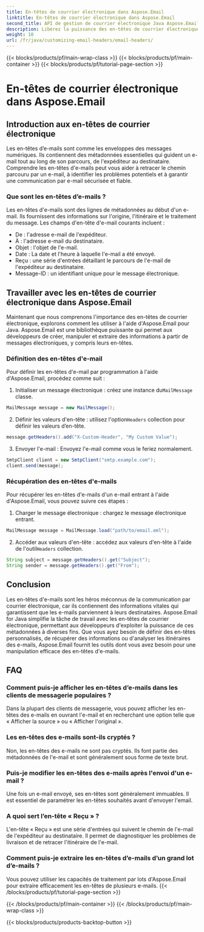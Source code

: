 ```yaml
---
title: En-têtes de courrier électronique dans Aspose.Email
linktitle: En-têtes de courrier électronique dans Aspose.Email
second_title: API de gestion de courrier électronique Java Aspose.Email
description: Libérez la puissance des en-têtes de courrier électronique avec Aspose.Email pour Java. Découvrez comment définir et récupérer les en-têtes d'e-mails sans effort.
weight: 10
url: /fr/java/customizing-email-headers/email-headers/
---
```


{{< blocks/products/pf/main-wrap-class >}}
{{< blocks/products/pf/main-container >}}
{{< blocks/products/pf/tutorial-page-section >}}

# En-têtes de courrier électronique dans Aspose.Email


## Introduction aux en-têtes de courrier électronique

Les en-têtes d’e-mails sont comme les enveloppes des messages numériques. Ils contiennent des métadonnées essentielles qui guident un e-mail tout au long de son parcours, de l'expéditeur au destinataire. Comprendre les en-têtes d'e-mails peut vous aider à retracer le chemin parcouru par un e-mail, à identifier les problèmes potentiels et à garantir une communication par e-mail sécurisée et fiable.

### Que sont les en-têtes d’e-mails ?

Les en-têtes d'e-mails sont des lignes de métadonnées au début d'un e-mail. Ils fournissent des informations sur l'origine, l'itinéraire et le traitement du message. Les champs d'en-tête d'e-mail courants incluent :

- De : l'adresse e-mail de l'expéditeur.
- À : l'adresse e-mail du destinataire.
- Objet : l'objet de l'e-mail.
- Date : La date et l'heure à laquelle l'e-mail a été envoyé.
- Reçu : une série d'entrées détaillant le parcours de l'e-mail de l'expéditeur au destinataire.
- Message-ID : un identifiant unique pour le message électronique.

## Travailler avec les en-têtes de courrier électronique dans Aspose.Email

Maintenant que nous comprenons l'importance des en-têtes de courrier électronique, explorons comment les utiliser à l'aide d'Aspose.Email pour Java. Aspose.Email est une bibliothèque puissante qui permet aux développeurs de créer, manipuler et extraire des informations à partir de messages électroniques, y compris leurs en-têtes.

### Définition des en-têtes d'e-mail

Pour définir les en-têtes d'e-mail par programmation à l'aide d'Aspose.Email, procédez comme suit :

1.  Initialiser un message électronique : créez une instance du`MailMessage` classe.

```java
MailMessage message = new MailMessage();
```

2.  Définir les valeurs d'en-tête : utilisez l'option`Headers` collection pour définir les valeurs d’en-tête.

```java
message.getHeaders().add("X-Custom-Header", "My Custom Value");
```

3. Envoyer l'e-mail : Envoyez l'e-mail comme vous le feriez normalement.

```java
SmtpClient client = new SmtpClient("smtp.example.com");
client.send(message);
```

### Récupération des en-têtes d'e-mails

Pour récupérer les en-têtes d'e-mails d'un e-mail entrant à l'aide d'Aspose.Email, vous pouvez suivre ces étapes :

1. Charger le message électronique : chargez le message électronique entrant.

```java
MailMessage message = MailMessage.load("path/to/email.eml");
```

2. Accéder aux valeurs d'en-tête : accédez aux valeurs d'en-tête à l'aide de l'outil`Headers` collection.

```java
String subject = message.getHeaders().get("Subject");
String sender = message.getHeaders().get("From");
```

## Conclusion

Les en-têtes d'e-mails sont les héros méconnus de la communication par courrier électronique, car ils contiennent des informations vitales qui garantissent que les e-mails parviennent à leurs destinataires. Aspose.Email for Java simplifie la tâche de travail avec les en-têtes de courrier électronique, permettant aux développeurs d'exploiter la puissance de ces métadonnées à diverses fins. Que vous ayez besoin de définir des en-têtes personnalisés, de récupérer des informations ou d'analyser les itinéraires des e-mails, Aspose.Email fournit les outils dont vous avez besoin pour une manipulation efficace des en-têtes d'e-mails.

## FAQ

### Comment puis-je afficher les en-têtes d’e-mails dans les clients de messagerie populaires ?

Dans la plupart des clients de messagerie, vous pouvez afficher les en-têtes des e-mails en ouvrant l'e-mail et en recherchant une option telle que « Afficher la source » ou « Afficher l'original ».

### Les en-têtes des e-mails sont-ils cryptés ?

Non, les en-têtes des e-mails ne sont pas cryptés. Ils font partie des métadonnées de l'e-mail et sont généralement sous forme de texte brut.

### Puis-je modifier les en-têtes des e-mails après l'envoi d'un e-mail ?

Une fois un e-mail envoyé, ses en-têtes sont généralement immuables. Il est essentiel de paramétrer les en-têtes souhaités avant d'envoyer l'email.

### A quoi sert l’en-tête « Reçu » ?

L'en-tête « Reçu » est une série d'entrées qui suivent le chemin de l'e-mail de l'expéditeur au destinataire. Il permet de diagnostiquer les problèmes de livraison et de retracer l'itinéraire de l'e-mail.

### Comment puis-je extraire les en-têtes d’e-mails d’un grand lot d’e-mails ?

Vous pouvez utiliser les capacités de traitement par lots d'Aspose.Email pour extraire efficacement les en-têtes de plusieurs e-mails.
{{< /blocks/products/pf/tutorial-page-section >}}

{{< /blocks/products/pf/main-container >}}
{{< /blocks/products/pf/main-wrap-class >}}

{{< blocks/products/products-backtop-button >}}
